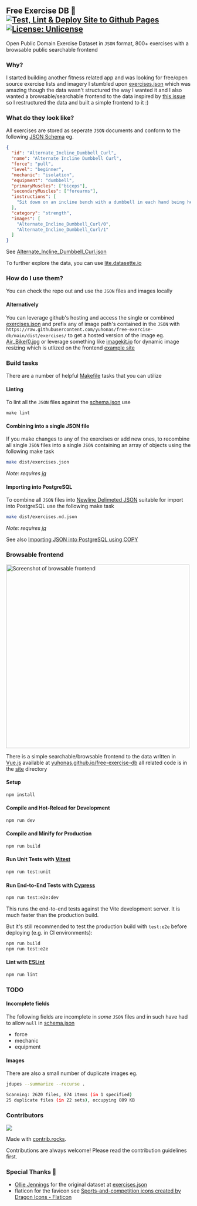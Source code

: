 ## Free Exercise DB 💪 &nbsp; [![Test, Lint & Deploy Site to Github Pages](https://github.com/yuhonas/free-exercise-db/actions/workflows/ci.yaml/badge.svg)](https://github.com/yuhonas/free-exercise-db/actions/workflows/ci.yaml) [![License: Unlicense](https://img.shields.io/badge/license-Unlicense-blue.svg)](http://unlicense.org/)

Open Public Domain Exercise Dataset in `JSON` format, 800+ exercises with a browsable public searchable frontend

### Why?

I started building another fitness related app and was looking for free/open source exercise lists and imagery I stumbled upon
[exercises.json](https://github.com/wrkout/exercises.json) which was amazing though the data wasn't structured the way I wanted it and I also wanted a browsable/searchable frontend to the data inspired by [this issue](https://github.com/wrkout/exercises.json/issues/5) so I restructured the data and built a simple frontend to it :)

### What do they look like?

All exercises are stored as seperate `JSON` documents and conform to the following [JSON Schema](./schema.json) eg.

```json
{
  "id": "Alternate_Incline_Dumbbell_Curl",
  "name": "Alternate Incline Dumbbell Curl",
  "force": "pull",
  "level": "beginner",
  "mechanic": "isolation",
  "equipment": "dumbbell",
  "primaryMuscles": ["biceps"],
  "secondaryMuscles": ["forearms"],
  "instructions": [
    "Sit down on an incline bench with a dumbbell in each hand being held at arms length. Tip: Keep the elbows close to the torso.This will be your starting position."
  ],
  "category": "strength",
  "images": [
    "Alternate_Incline_Dumbbell_Curl/0",
    "Alternate_Incline_Dumbbell_Curl/1"
  ]
}
```

See [Alternate_Incline_Dumbbell_Curl.json](./exercises/Alternate_Incline_Dumbbell_Curl.json)

To further explore the data, you can use [lite.datasette.io](https://lite.datasette.io/?json=https://github.com/yuhonas/free-exercise-db/blob/main/dist/exercises.json#/data/exercises?_facet_array=primaryMuscles&_facet=force&_facet=level&_facet=equipment)

### How do I use them?

You can check the repo out and use the `JSON` files and images locally

#### Alternatively

You can leverage github's hosting and access the single or combined [exercises.json](https://raw.githubusercontent.com/yuhonas/free-exercise-db/main/dist/exercises.json) and prefix any of image path's contained in the `JSON` with `https://raw.githubusercontent.com/yuhonas/free-exercise-db/main/dist/exercises/` to get a hosted version of the image eg. [Air_Bike/0.jpg](https://raw.githubusercontent.com/yuhonas/free-exercise-db/main/exercises/Air_Bike/0.jpg) or leverage something like [imagekit.io](https://imagekit.io/) for dynamic image resizing which is utlized on the frontend [ example site ](https://github.com/yuhonas/free-exercise-db/blob/main/site/src/components/PhotoGallery.vue#L44-L54)

### Build tasks

There are a number of helpful [Makefile](./Makefile) tasks that you can utilize

#### Linting

To lint all the `JSON` files against the [schema.json](./schema.json) use

```
make lint
```

#### Combining into a single JSON file

If you make changes to any of the exercises or add new ones, to recombine all single `JSON` files into a single `JSON` containing an array of objects using the following make task

```sh
make dist/exercises.json
```

_Note: requires [jq](https://stedolan.github.io/jq/)_

#### Importing into PostgreSQL

To combine all `JSON` files into [Newline Delimeted JSON](http://ndjson.org/) suitable for import into PostgreSQL use the following make task

```sh
make dist/exercises.nd.json
```

_Note: requires [jq](https://stedolan.github.io/jq/)_

See also [Importing JSON into PostgreSQL using COPY](https://konbert.com/blog/import-json-into-postgres-using-copy)

### Browsable frontend

<img src="./site/public/screenshot.png" alt="Screenshot of browsable frontend" width="500">

There is a simple searchable/browsable frontend to the data written in [Vue.js](https://vuejs.org/) available at [yuhonas.github.io/free-exercise-db](https://yuhonas.github.io/free-exercise-db/) all related code is in the [site](./site) directory

#### Setup

```sh
npm install
```

#### Compile and Hot-Reload for Development

```sh
npm run dev
```

#### Compile and Minify for Production

```sh
npm run build
```

#### Run Unit Tests with [Vitest](https://vitest.dev/)

```sh
npm run test:unit
```

#### Run End-to-End Tests with [Cypress](https://www.cypress.io/)

```sh
npm run test:e2e:dev
```

This runs the end-to-end tests against the Vite development server.
It is much faster than the production build.

But it's still recommended to test the production build with `test:e2e` before deploying (e.g. in CI environments):

```sh
npm run build
npm run test:e2e
```

#### Lint with [ESLint](https://eslint.org/)

```sh
npm run lint
```

### TODO

#### Incomplete fields

The following fields are incomplete in _some_ `JSON` files and in such have had to allow `null` in [schema.json](./schema.json)

- force
- mechanic
- equipment

#### Images

There are also a small number of duplicate images eg.

```sh
jdupes --summarize --recurse .

Scanning: 2620 files, 874 items (in 1 specified)
25 duplicate files (in 22 sets), occupying 809 KB
```

### Contributors

<a href="https://github.com/yuhonas/free-exercise-db/graphs/contributors">
  <img src="https://contrib.rocks/image?repo=yuhonas/free-exercise-db" />
</a>

Made with [contrib.rocks](https://contrib.rocks).

Contributions are always welcome! Please read the contribution guidelines first.

### Special Thanks 🙇

- [Ollie Jennings](https://github.com/OllieJennings) for the original dataset at [exercises.json](https://github.com/wrkout/exercises.json)
- flaticon for the favicon see [Sports-and-competition icons created by Dragon Icons - Flaticon](https://www.flaticon.com/free-icons/sports-and-competition)
